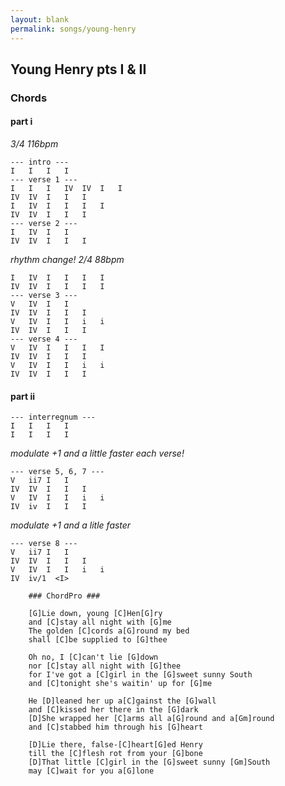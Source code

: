 ```yaml
---
layout: blank
permalink: songs/young-henry
---
```


Young Henry pts I & II
----------------------

### Chords ###

#### part i ####

*3/4   116bpm*

    --- intro ---
    I   I   I   I
    --- verse 1 ---
    I   I   I   IV  IV  I   I
    IV  IV  I   I   I
    I   IV  I   I   I   I
    IV  IV  I   I   I
    --- verse 2 ---
    I   IV  I   I   
    IV  IV  I   I   I

*rhythm change!   2/4   88bpm*

    I   IV  I   I   I   I
    IV  IV  I   I   I   I
    --- verse 3 ---
    V   IV  I   I  
    IV  IV  I   I   I
    V   IV  I   I   i   i
    IV  IV  I   I   I
    --- verse 4 ---
    V   IV  I   I   I   I
    IV  IV  I   I   I
    V   IV  I   I   i   i
    IV  IV  I   I   I

#### part ii ####

    --- interregnum ---
    I   I   I   I
    I   I   I   I

*modulate +1 and a little faster each verse!*

    --- verse 5, 6, 7 ---
    V   ii7 I   I
    IV  IV  I   I   I
    V   IV  I   I   i   i
    IV  iv  I   I   I

*modulate +1 and a litle faster*

    --- verse 8 ---
    V   ii7 I   I
    IV  IV  I   I   I
    V   IV  I   I   i   i
    IV  iv/1  <I>

```
    ### ChordPro ###

    [G]Lie down, young [C]Hen[G]ry  
    and [C]stay all night with [G]me  
    The golden [C]cords a[G]round my bed  
    shall [C]be supplied to [G]thee  

    Oh no, I [C]can't lie [G]down  
    nor [C]stay all night with [G]thee  
    for I've got a [C]girl in the [G]sweet sunny South  
    and [C]tonight she's waitin' up for [G]me  

    He [D]leaned her up a[C]gainst the [G]wall  
    and [C]kissed her there in the [G]dark  
    [D]She wrapped her [C]arms all a[G]round and a[Gm]round  
    and [C]stabbed him through his [G]heart  

    [D]Lie there, false-[C]heart[G]ed Henry  
    till the [C]flesh rot from your [G]bone  
    [D]That little [C]girl in the [G]sweet sunny [Gm]South  
    may [C]wait for you a[G]lone  
```
